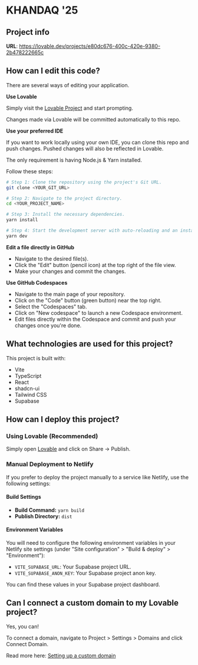 # KHANDAQ '25

## Project info

**URL**: https://lovable.dev/projects/e80dc676-400c-420e-9380-2b478222665c

## How can I edit this code?

There are several ways of editing your application.

**Use Lovable**

Simply visit the [Lovable Project](https://lovable.dev/projects/e80dc676-400c-420e-9380-2b478222665c) and start prompting.

Changes made via Lovable will be committed automatically to this repo.

**Use your preferred IDE**

If you want to work locally using your own IDE, you can clone this repo and push changes. Pushed changes will also be reflected in Lovable.

The only requirement is having Node.js & Yarn installed.

Follow these steps:

```sh
# Step 1: Clone the repository using the project's Git URL.
git clone <YOUR_GIT_URL>

# Step 2: Navigate to the project directory.
cd <YOUR_PROJECT_NAME>

# Step 3: Install the necessary dependencies.
yarn install

# Step 4: Start the development server with auto-reloading and an instant preview.
yarn dev
```

**Edit a file directly in GitHub**

- Navigate to the desired file(s).
- Click the "Edit" button (pencil icon) at the top right of the file view.
- Make your changes and commit the changes.

**Use GitHub Codespaces**

- Navigate to the main page of your repository.
- Click on the "Code" button (green button) near the top right.
- Select the "Codespaces" tab.
- Click on "New codespace" to launch a new Codespace environment.
- Edit files directly within the Codespace and commit and push your changes once you're done.

## What technologies are used for this project?

This project is built with:

- Vite
- TypeScript
- React
- shadcn-ui
- Tailwind CSS
- Supabase

## How can I deploy this project?

### Using Lovable (Recommended)

Simply open [Lovable](https://lovable.dev/projects/e80dc676-400c-420e-9380-2b478222665c) and click on Share -> Publish.

### Manual Deployment to Netlify

If you prefer to deploy the project manually to a service like Netlify, use the following settings:

#### Build Settings
- **Build Command:** `yarn build`
- **Publish Directory:** `dist`

#### Environment Variables
You will need to configure the following environment variables in your Netlify site settings (under "Site configuration" > "Build & deploy" > "Environment"):

- `VITE_SUPABASE_URL`: Your Supabase project URL.
- `VITE_SUPABASE_ANON_KEY`: Your Supabase project anon key.

You can find these values in your Supabase project dashboard.

## Can I connect a custom domain to my Lovable project?

Yes, you can!

To connect a domain, navigate to Project > Settings > Domains and click Connect Domain.

Read more here: [Setting up a custom domain](https://docs.lovable.dev/tips-tricks/custom-domain#step-by-step-guide)
